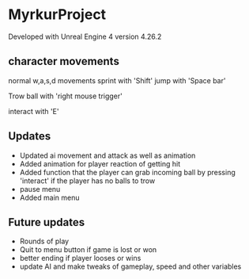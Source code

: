 # MyrkurProject

Developed with Unreal Engine 4 version 4.26.2

## character movements
normal w,a,s,d movements 
sprint with 'Shift'
jump with 'Space bar'

Trow ball with 'right mouse trigger'

interact with 'E'

## Updates
- Updated ai movement and attack as well as animation
- Added animation for player reaction of getting hit
- Added function that the player can grab incoming ball by pressing 'interact' if the player has no balls to trow
- pause menu
- Added main menu

## Future updates
- Rounds of play
- Quit to menu button if game is lost or won
- better ending if player looses or wins
- update AI and make tweaks of gameplay, speed and other variables

